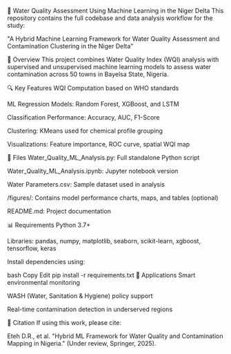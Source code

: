 🌊 Water Quality Assessment Using Machine Learning in the Niger Delta
This repository contains the full codebase and data analysis workflow for the study:

"A Hybrid Machine Learning Framework for Water Quality Assessment and Contamination Clustering in the Niger Delta"

📌 Overview
This project combines Water Quality Index (WQI) analysis with supervised and unsupervised machine learning models to assess water contamination across 50 towns in Bayelsa State, Nigeria.

🔍 Key Features
WQI Computation based on WHO standards

ML Regression Models: Random Forest, XGBoost, and LSTM

Classification Performance: Accuracy, AUC, F1-Score

Clustering: KMeans used for chemical profile grouping

Visualizations: Feature importance, ROC curve, spatial WQI map

📁 Files
Water_Quality_ML_Analysis.py: Full standalone Python script

Water_Quality_ML_Analysis.ipynb: Jupyter notebook version

Water Parameters.csv: Sample dataset used in analysis

/figures/: Contains model performance charts, maps, and tables (optional)

README.md: Project documentation

📊 Requirements
Python 3.7+

Libraries: pandas, numpy, matplotlib, seaborn, scikit-learn, xgboost, tensorflow, keras

Install dependencies using:

bash
Copy
Edit
pip install -r requirements.txt
📌 Applications
Smart environmental monitoring

WASH (Water, Sanitation & Hygiene) policy support

Real-time contamination detection in underserved regions

📜 Citation
If using this work, please cite:

Eteh D.R., et al. "Hybrid ML Framework for Water Quality and Contamination Mapping in Nigeria." (Under review, Springer, 2025).
